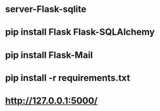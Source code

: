 # server-Flask-sqlite
 
 # pip install Flask Flask-SQLAlchemy
 # pip install Flask-Mail
 # pip install -r requirements.txt 
# http://127.0.0.1:5000/
  
 
